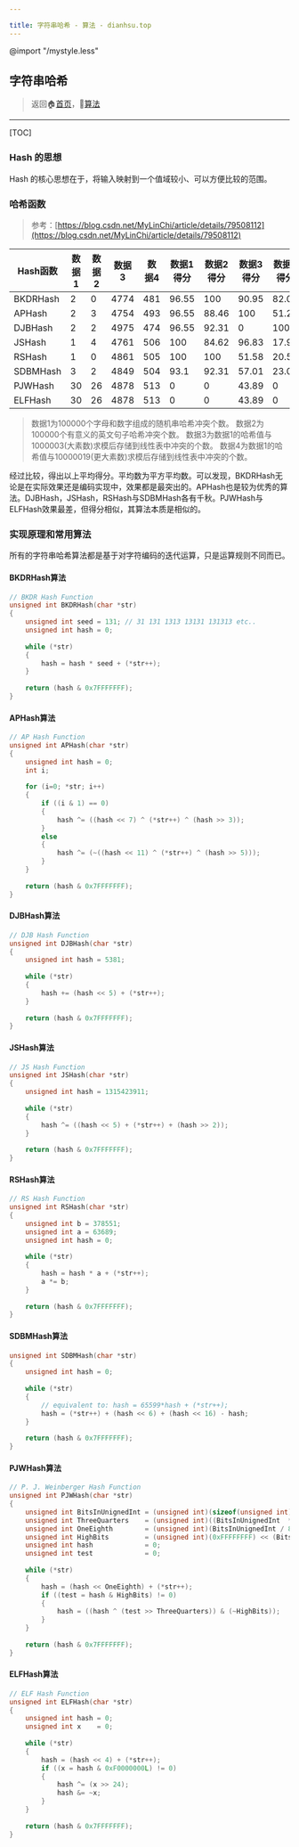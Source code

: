 ```yaml
---

title: 字符串哈希 - 算法 - dianhsu.top
---
```

@import "/mystyle.less"

## 字符串哈希
> 返回:house:[首页](../../index.html)，:rocket:[算法](../index.html)

---

[TOC]
### Hash 的思想
Hash 的核心思想在于，将输入映射到一个值域较小、可以方便比较的范围。

### 哈希函数

> 参考：[https://blog.csdn.net/MyLinChi/article/details/79508112](https://blog.csdn.net/MyLinChi/article/details/79508112)

| Hash函数 | 数据1 | 数据2 | 数据3 | 数据4 | 数据1得分 | 数据2得分 | 数据3得分 | 数据4得分 | 平均分 |
| -------- | ----- | ----- | ----- | ----- | --------- | --------- | --------- | --------- | ------ |
| BKDRHash | 2     | 0     | 4774  | 481   | 96.55     | 100       | 90.95     | 82.05     | 92.64  |
| APHash   | 2     | 3     | 4754  | 493   | 96.55     | 88.46     | 100       | 51.28     | 86.28  |
| DJBHash  | 2     | 2     | 4975  | 474   | 96.55     | 92.31     | 0         | 100       | 83.43  |
| JSHash   | 1     | 4     | 4761  | 506   | 100       | 84.62     | 96.83     | 17.95     | 81.94  |
| RSHash   | 1     | 0     | 4861  | 505   | 100       | 100       | 51.58     | 20.51     | 75.96  |
| SDBMHash | 3     | 2     | 4849  | 504   | 93.1      | 92.31     | 57.01     | 23.08     | 72.41  |
| PJWHash  | 30    | 26    | 4878  | 513   | 0         | 0         | 43.89     | 0         | 21.95  |
| ELFHash  | 30    | 26    | 4878  | 513   | 0         | 0         | 43.89     | 0         | 21.95  |

> 数据1为100000个字母和数字组成的随机串哈希冲突个数。
> 数据2为100000个有意义的英文句子哈希冲突个数。
> 数据3为数据1的哈希值与 1000003(大素数)求模后存储到线性表中冲突的个数。
> 数据4为数据1的哈希值与10000019(更大素数)求模后存储到线性表中冲突的个数。

经过比较，得出以上平均得分。平均数为平方平均数。可以发现，BKDRHash无论是在实际效果还是编码实现中，效果都是最突出的。APHash也是较为优秀的算法。DJBHash，JSHash，RSHash与SDBMHash各有千秋。PJWHash与ELFHash效果最差，但得分相似，其算法本质是相似的。

### 实现原理和常用算法
所有的字符串哈希算法都是基于对字符编码的迭代运算，只是运算规则不同而已。

#### BKDRHash算法
```cpp
// BKDR Hash Function
unsigned int BKDRHash(char *str)
{
    unsigned int seed = 131; // 31 131 1313 13131 131313 etc..
    unsigned int hash = 0;
 
    while (*str)
    {
        hash = hash * seed + (*str++);
    }
 
    return (hash & 0x7FFFFFFF);
}
```

#### APHash算法

```cpp
// AP Hash Function
unsigned int APHash(char *str)
{
    unsigned int hash = 0;
    int i;
 
    for (i=0; *str; i++)
    {
        if ((i & 1) == 0)
        {
            hash ^= ((hash << 7) ^ (*str++) ^ (hash >> 3));
        }
        else
        {
            hash ^= (~((hash << 11) ^ (*str++) ^ (hash >> 5)));
        }
    }
 
    return (hash & 0x7FFFFFFF);
}
```

#### DJBHash算法
```cpp
// DJB Hash Function
unsigned int DJBHash(char *str)
{
    unsigned int hash = 5381;
 
    while (*str)
    {
        hash += (hash << 5) + (*str++);
    }
 
    return (hash & 0x7FFFFFFF);
}
```

#### JSHash算法

```cpp
// JS Hash Function
unsigned int JSHash(char *str)
{
    unsigned int hash = 1315423911;
 
    while (*str)
    {
        hash ^= ((hash << 5) + (*str++) + (hash >> 2));
    }
 
    return (hash & 0x7FFFFFFF);
}
```

#### RSHash算法

```cpp
// RS Hash Function
unsigned int RSHash(char *str)
{
    unsigned int b = 378551;
    unsigned int a = 63689;
    unsigned int hash = 0;
 
    while (*str)
    {
        hash = hash * a + (*str++);
        a *= b;
    }
 
    return (hash & 0x7FFFFFFF);
}
```

#### SDBMHash算法

```cpp
unsigned int SDBMHash(char *str)
{
    unsigned int hash = 0;
 
    while (*str)
    {
        // equivalent to: hash = 65599*hash + (*str++);
        hash = (*str++) + (hash << 6) + (hash << 16) - hash;
    }
 
    return (hash & 0x7FFFFFFF);
}
```

#### PJWHash算法

```cpp
// P. J. Weinberger Hash Function
unsigned int PJWHash(char *str)
{
    unsigned int BitsInUnignedInt = (unsigned int)(sizeof(unsigned int) * 8);
    unsigned int ThreeQuarters    = (unsigned int)((BitsInUnignedInt  * 3) / 4);
    unsigned int OneEighth        = (unsigned int)(BitsInUnignedInt / 8);
    unsigned int HighBits         = (unsigned int)(0xFFFFFFFF) << (BitsInUnignedInt - OneEighth);
    unsigned int hash             = 0;
    unsigned int test             = 0;
 
    while (*str)
    {
        hash = (hash << OneEighth) + (*str++);
        if ((test = hash & HighBits) != 0)
        {
            hash = ((hash ^ (test >> ThreeQuarters)) & (~HighBits));
        }
    }
 
    return (hash & 0x7FFFFFFF);
}
```

#### ELFHash算法

```cpp
// ELF Hash Function
unsigned int ELFHash(char *str)
{
    unsigned int hash = 0;
    unsigned int x    = 0;
 
    while (*str)
    {
        hash = (hash << 4) + (*str++);
        if ((x = hash & 0xF0000000L) != 0)
        {
            hash ^= (x >> 24);
            hash &= ~x;
        }
    }
 
    return (hash & 0x7FFFFFFF);
}
```
